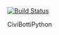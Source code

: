 [![Build Status](https://travis-ci.com/thyjukki/Civi-Botti-2.0.svg?branch=master)](https://travis-ci.com/thyjukki/Civi-Botti-2.0)

CiviBottiPython
